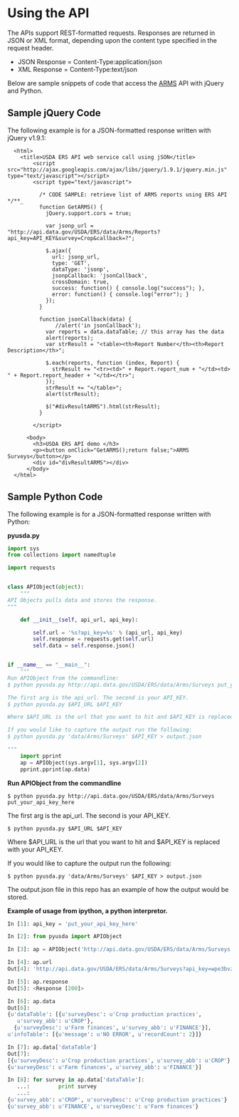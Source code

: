 Using the API
=============

The APIs support REST-formatted requests. Responses are returned in JSON or XML format, depending upon the content type specified in the request header.

* JSON Response = Content-Type:application/json
* XML Response = Content-Type:text/json

Below are sample snippets of code that access the [ARMS]() API with jQuery and Python.


Sample jQuery Code
------------------

The following example is for a JSON-formatted response written with jQuery v1.9.1:

```jQuery 
  <html>
    <title>USDA ERS API web service call using jSON</title>
        <script src="http://ajax.googleapis.com/ajax/libs/jquery/1.9.1/jquery.min.js" type="text/javascript"></script>
        <script type="text/javascript">
  
          /* CODE SAMPLE: retrieve list of ARMS reports using ERS API */**_
          function GetARMS() {       
            jQuery.support.cors = true;
        
            var jsonp_url = "http://api.data.gov/USDA/ERS/data/Arms/Reports?api_key=API_KEY&survey=Crop&callback=?";
               
            $.ajax({
              url: jsonp_url,                    
              type: 'GET',           
              dataType: 'jsonp', 
              jsonpCallback: 'jsonCallback',                
              crossDomain: true,  
              success: function() { console.log("success"); }, 
              error: function() { console.log("error"); }                  
            });
          }
        
          function jsonCallback(data) {
               //alert('in jsonCallback');
            var reports = data.dataTable; // this array has the data
            alert(reports);      
            var strResult = "<table><th>Report Number</th><th>Report Description</th>";
    
            $.each(reports, function (index, Report) {
              strResult += "<tr><td>" + Report.report_num + "</td><td> " + Report.report_header + "</td></tr>";
            });
            strResult += "</table>";  
            alert(strResult);     
            
            $("#divResultARMS").html(strResult);         
          }

        </script>
      
      <body>
        <h3>USDA ERS API demo </h3>
        <p><button onClick="GetARMS();return false;">ARMS Surveys</button></p>
        <div id="divResultARMS"></div>
      </body>
  </html>
```


Sample Python Code
------------------

The following example is for a JSON-formatted response written with Python:

__pyusda.py__
```python
import sys
from collections import namedtuple

import requests


class APIObject(object):
    """
API Objects pulls data and stores the response.
"""

    def __init__(self, api_url, api_key):

        self.url = '%s?api_key=%s' % (api_url, api_key)
        self.response = requests.get(self.url)
        self.data = self.response.json()


if __name__ == "__main__":
    """
Run APIObject from the commandline:
$ python pyusda.py http://api.data.gov/USDA/ERS/data/Arms/Surveys put_your_api_key_here

The first arg is the api_url. The second is your API_KEY.
$ python pyusda.py $API_URL $API_KEY

Where $API_URL is the url that you want to hit and $API_KEY is replaced with your API_KEY.

If you would like to capture the output run the following:
$ python pyusda.py 'data/Arms/Surveys' $API_KEY > output.json

"""
    import pprint
    ap = APIObject(sys.argv[1], sys.argv[2])
    pprint.pprint(ap.data)
```

__Run APIObject from the commandline__
```
$ python pyusda.py http://api.data.gov/USDA/ERS/data/Arms/Surveys put_your_api_key_here
```

The first arg is the api_url. The second is your API_KEY.
```
$ python pyusda.py $API_URL $API_KEY
```
Where $API_URL is the url that you want to hit and $API_KEY is replaced with your API_KEY.

If you would like to capture the output run the following:
```
$ python pyusda.py 'data/Arms/Surveys' $API_KEY > output.json
```
The output.json file in this repo has an example of how the output would be stored.


__Example of usage from ipython, a python interpretor.__
```python
In [1]: api_key = 'put_your_api_key_here'

In [2]: from pyusda import APIObject

In [3]: ap = APIObject('http://api.data.gov/USDA/ERS/data/Arms/Surveys', api_key)

In [4]: ap.url
Out[4]: 'http://api.data.gov/USDA/ERS/data/Arms/Surveys?api_key=wpe3bvzE0cO9VpVMSCfo6ULSq4ecjy2BKVZ6sOvF'

In [5]: ap.response
Out[5]: <Response [200]>

In [6]: ap.data
Out[6]:
{u'dataTable': [{u'surveyDesc': u'Crop production practices',
   u'survey_abb': u'CROP'},
  {u'surveyDesc': u'Farm finances', u'survey_abb': u'FINANCE'}],
u'infoTable': [{u'message': u'NO ERROR', u'recordCount': 2}]}

In [7]: ap.data['dataTable']
Out[7]:
[{u'surveyDesc': u'Crop production practices', u'survey_abb': u'CROP'},
{u'surveyDesc': u'Farm finances', u'survey_abb': u'FINANCE'}]

In [8]: for survey in ap.data['dataTable']:
   ...:         print survey
   ...:
{u'survey_abb': u'CROP', u'surveyDesc': u'Crop production practices'}
{u'survey_abb': u'FINANCE', u'surveyDesc': u'Farm finances'}
```

